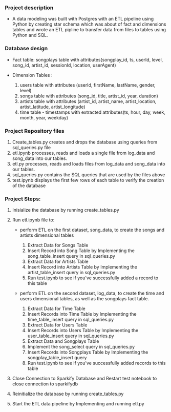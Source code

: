 ### Project description
- A data modeling was built with Postgres with an ETL pipeline using Python by creating star schema which was about of fact and dimensions tables and wrote an ETL pipline to transfer data from files to tables using Python and SQL.

### Database design
- Fact table: songplays table with attributes(songplay_id, ts, userId, level, song_id, artist_id, sessionId, location, userAgent)

- Dimension Tables :
    1. users table with attributes (userId, firstName, lastName, gender, level)
    2. songs table with attributes (song_id, title, artist_id, year, duration)
    3. artists table with attributes (artist_id, artist_name, artist_location, artist_latitude, artist_longitude)
    4. time table - timestamps with extracted attributes(ts, hour, day, week, month, year, weekday)

### Project Repository files

1. Create_tables.py creates and drops the database using queries from sql_queries.py file
2. etl.ipynb processes, reads and loads a single file from log_data and song_data into our tables.
3. etl.py processes, reads and loads files from log_data and song_data into our tables.
4. sql_queries.py contains the SQL queries that are used by the files above
5. test.ipynb displays the first few rows of each table to verify the creation of the database


### Project Steps:

1. Inisialize the database by running create_tables.py

2.  Run etl.ipynb file to:
    - perform ETL on the first dataset, song_data, to create the songs and artists dimensional tables
        1. Extract Data for Songs Table
        2. Insert Record into Song Table by Implementing the song_table_insert query in sql_queries.py
        3. Extract Data for Artists Table
        4. Insert Record into Artists Table by Implementing the artist_table_insert query in sql_queries.py
        5. Run test.ipynb to see if you've successfully added a record to this table
            
    - perform ETL on the second dataset, log_data, to create the time and users dimensional tables, as well as the songplays fact
       table.
         1. Extract Data for Time Table
         2. Insert Records into Time Table by Implementing the time_table_insert query in sql_queries.py
         3. Extract Data for Users Table
         4. Insert Records into Users Table by Implementing the user_table_insert query in sql_queries.py
         5. Extract Data and Songplays Table
         6. Implement the song_select query in sql_queries.py
         7. Insert Records into Songplays Table by Implementing the songplay_table_insert query
         8. Run test.ipynb to see if you've successfully added records to this table
             
3. Close Connection to Sparkify Database and Restart test notebook to close connection to sparkifydb

4. Reinitialize the database by running create_tables.py

5. Start the ETL data pipeline by Implementing and running etl.py

